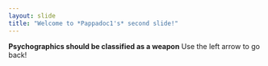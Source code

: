 ```yaml
---
layout: slide
title: "Welcome to *Pappadoc1's* second slide!"
---
```

**Psychographics should be classified as a weapon**
Use the left arrow to go back!
